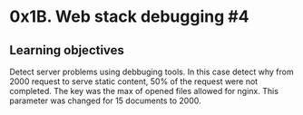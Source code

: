 # 0x1B. Web stack debugging #4

## Learning objectives

Detect server problems using debbuging tools. In this case detect why from 2000 request to serve static content, 50% of the request were not completed. The key was the max of opened files allowed for nginx. This parameter was changed for 15 documents to 2000.